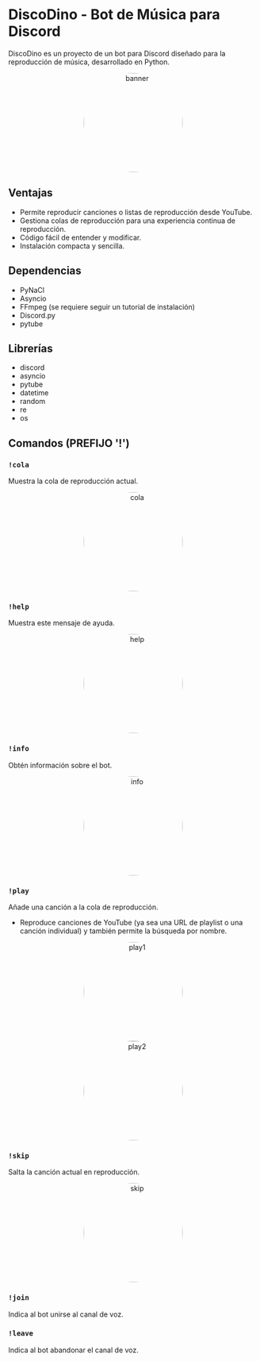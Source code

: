 # DiscoDino - Bot de Música para Discord

DiscoDino es un proyecto de un bot para Discord diseñado para la reproducción de música, desarrollado en Python.

<div align="center">
  <a href="https://github.com/Eduu64/Discord-music-bot/assets/64559740/87b90a3b-f284-40c7-8649-f7f8d50b1a84">
    <img src="https://github.com/Eduu64/Discord-music-bot/assets/64559740/87b90a3b-f284-40c7-8649-f7f8d50b1a84" alt="banner" height="auto" width="200" style="border-radius: 50%;" />
  </a>
</div>

## Ventajas

- Permite reproducir canciones o listas de reproducción desde YouTube.
- Gestiona colas de reproducción para una experiencia continua de reproducción.
- Código fácil de entender y modificar.
- Instalación compacta y sencilla.

## Dependencias

- PyNaCl
- Asyncio
- FFmpeg (se requiere seguir un tutorial de instalación)
- Discord.py
- pytube

## Librerías

- discord
- asyncio
- pytube 
- datetime
- random
- re
- os

## Comandos (PREFIJO '!')

### `!cola`

Muestra la cola de reproducción actual.

<div align="center">
  <a href="https://github.com/Eduu64/Discord-music-bot/assets/64559740/b8fea4da-3794-4911-acee-d5a31608e005">
    <img src="https://github.com/Eduu64/Discord-music-bot/assets/64559740/b8fea4da-3794-4911-acee-d5a31608e005" alt="cola" height="auto" width="200" style="border-radius: 50%;" />
  </a>
</div>

### `!help`

Muestra este mensaje de ayuda.

<div align="center">
  <a href="https://github.com/Eduu64/Discord-music-bot/assets/64559740/ec6d470e-b91b-46be-a3df-38a93e05ac70">
    <img src="https://github.com/Eduu64/Discord-music-bot/assets/64559740/ec6d470e-b91b-46be-a3df-38a93e05ac70" alt="help" height="auto" width="200" style="border-radius: 50%;" />
  </a>
</div>

### `!info`

Obtén información sobre el bot.

<div align="center">
  <a href="https://github.com/Eduu64/Discord-music-bot/assets/64559740/d8b31260-022d-47d6-b7b9-f95776282da1">
    <img src="https://github.com/Eduu64/Discord-music-bot/assets/64559740/d8b31260-022d-47d6-b7b9-f95776282da1" alt="info" height="auto" width="200" style="border-radius: 50%;" />
  </a>
</div>

### `!play`

Añade una canción a la cola de reproducción.

- Reproduce canciones de YouTube (ya sea una URL de playlist o una canción individual) y también permite la búsqueda por nombre.

<div align="center">
  <a href="https://github.com/Eduu64/Discord-music-bot/assets/64559740/4dd58840-6d45-42a9-9765-0c9a006d9b8d">
    <img src="https://github.com/Eduu64/Discord-music-bot/assets/64559740/4dd58840-6d45-42a9-9765-0c9a006d9b8d" alt="play1" height="auto" width="200" style="border-radius: 50%;" />
  </a>
</div>

<div align="center">
  <a href="https://github.com/Eduu64/Discord-music-bot/assets/64559740/f4c7c4a2-4541-424e-80ee-6fae8d686824">
    <img src="https://github.com/Eduu64/Discord-music-bot/assets/64559740/f4c7c4a2-4541-424e-80ee-6fae8d686824" alt="play2" height="auto" width="200" style="border-radius: 50%;" />
  </a>
</div>

### `!skip`

Salta la canción actual en reproducción.

<div align="center">
  <a href="https://github.com/Eduu64/Discord-music-bot/assets/64559740/80abb290-cfd9-4e9b-87f9-0da29c1d17d7">
    <img src="https://github.com/Eduu64/Discord-music-bot/assets/64559740/80abb290-cfd9-4e9b-87f9-0da29c1d17d7" alt="skip" height="auto" width="200" style="border-radius: 50%;" />
  </a>
</div>

### `!join`

Indica al bot unirse al canal de voz.

### `!leave`

Indica al bot abandonar el canal de voz.

